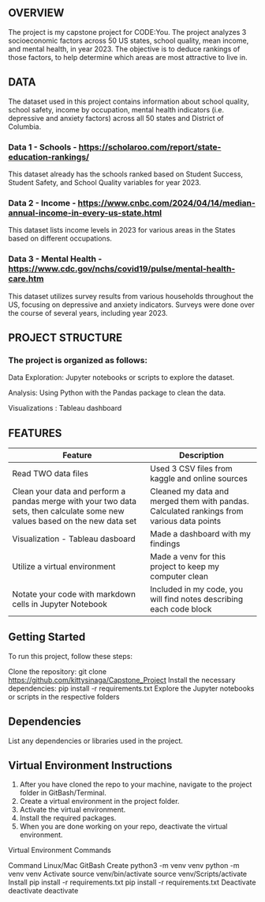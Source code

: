 ## OVERVIEW
The project is my capstone project for CODE:You. The project analyzes 3 socioeconomic factors across 50 US states, school quality, mean income, and mental health, in year 2023.  The objective is to deduce rankings of those factors, to help determine which areas are most attractive to live in.

## DATA
The dataset used in this project contains information about school quality, school safety, income by occupation, mental health indicators (i.e. depressive and anxiety factors) across all 50 states and District of Columbia.

### Data 1 - Schools - https://scholaroo.com/report/state-education-rankings/ 
This dataset already has the schools ranked based on Student Success, Student Safety, and School Quality variables for year 2023.

### Data 2 - Income - https://www.cnbc.com/2024/04/14/median-annual-income-in-every-us-state.html
This dataset lists income levels in 2023 for various areas in the States based on different occupations.

### Data 3 - Mental Health - https://www.cdc.gov/nchs/covid19/pulse/mental-health-care.htm
This dataset utilizes survey results from various households throughout the US, focusing on depressive and anxiety indicators.  Surveys were done over the course of several years, including year 2023.

## PROJECT STRUCTURE
### The project is organized as follows:

Data Exploration: Jupyter notebooks or scripts to explore the dataset.

Analysis: Using Python with the Pandas package to clean the data.

Visualizations :  Tableau dashboard

## FEATURES
| Feature |	Description |
|---------| ----------- |
| Read TWO data files |	Used 3 CSV files from kaggle and online sources |
|Clean your data and perform a pandas merge with your two data sets, then calculate some new values based on the new data set | Cleaned my data and merged them with pandas. Calculated rankings from various data points |
| Visualization - Tableau dasboard | Made a dashboard with my findings |
| Utilize a virtual environment |	Made a venv for this project to keep my computer clean |
| Notate your code with markdown cells in Jupyter Notebook | Included in my code, you will find notes describing each code block |

## Getting Started
To run this project, follow these steps:

Clone the repository: git clone https://github.com/kittysinaga/Capstone_Project
Install the necessary dependencies: pip install -r requirements.txt
Explore the Jupyter notebooks or scripts in the respective folders

## Dependencies
List any dependencies or libraries used in the project.

## Virtual Environment Instructions
1. After you have cloned the repo to your machine, navigate to the project folder in GitBash/Terminal.
2. Create a virtual environment in the project folder.
3. Activate the virtual environment.
4. Install the required packages.
5. When you are done working on your repo, deactivate the virtual environment.

Virtual Environment Commands

Command	Linux/Mac	GitBash
Create	python3 -m venv venv	python -m venv venv
Activate	source venv/bin/activate	source venv/Scripts/activate
Install	pip install -r requirements.txt	pip install -r requirements.txt
Deactivate	deactivate	deactivate
